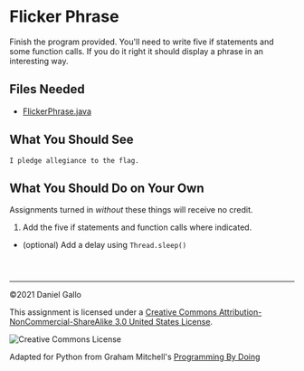 # Flicker Phrase


Finish the program provided. You'll need to write five if statements
and some function calls. If you do it right it should display a
phrase in an interesting way.


## Files Needed


* [FlickerPhrase.java](examples/FlickerPhrase.java)


What You Should See
-------------------



```
I pledge allegiance to the flag.

```

What You Should Do on Your Own
------------------------------


Assignments turned in *without* these things will receive
no credit.


1. Add the five if statements and function calls where indicated.

 - (optional) Add a delay using `Thread.sleep()`




```



```



---


©2021 Daniel Gallo


This assignment is licensed under a
[Creative Commons Attribution-NonCommercial-ShareAlike 3.0 United States License](https://creativecommons.org/licenses/by-nc-sa/3.0/us/deed.en_US).  

![Creative Commons License](images/by-nc-sa.png)





Adapted for Python from Graham Mitchell's [Programming By Doing](https://programmingbydoing.com/)